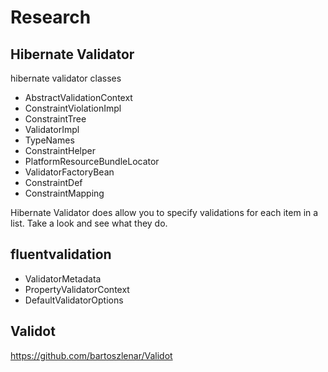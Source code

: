 # Research

## Hibernate Validator 

hibernate validator classes
- AbstractValidationContext
- ConstraintViolationImpl
- ConstraintTree
- ValidatorImpl
- TypeNames
- ConstraintHelper
- PlatformResourceBundleLocator
- ValidatorFactoryBean
- ConstraintDef
- ConstraintMapping

Hibernate Validator does allow you to specify validations for each item in a list. 
Take a look and see what they do.

## fluentvalidation
- ValidatorMetadata
- PropertyValidatorContext
- DefaultValidatorOptions

## Validot

https://github.com/bartoszlenar/Validot
